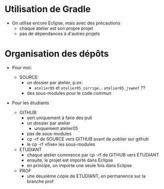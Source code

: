 # Utilisation de Gradle

* On utilise encore Eclipse, mais avec des précautions
    * chaque atelier est son propre projet
    * pas de dépendances à d'autres projets

# Organisation des dépôts

* Pour moi:
    * SOURCE: 
        * un dossier par atelier, p.ex:
            * `atelier05` et `atelier05_corrige`... `atelier05_jsweet` ??
        * des sous-modules pour le code commun

* Pour les étudiants
    * GITHUB:
        * sert uniquement à faire des pull
        * un dossier par atelier
            * uniquement atelier05
        * pas de sous-modules
        * cp -rf de SOURCE vers GITHUB avant de publier sur github
        * le cp -rf «fixe» les sous-modules
    * ETUDIANT
        * chaque atelier commence par cp -rf de GITHUB vers ETUDIANT
        * ensuite, le projet est importé dans Eclipse
        * en principe, on importe une seule fois dans Eclipse
    * PROF
        * une deuxième copie de ETUDIANT, en permanence sur la branche prof
        
       
